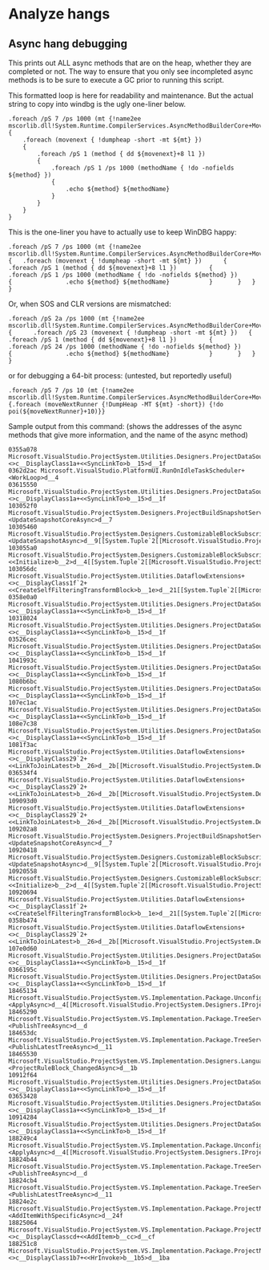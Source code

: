 Analyze hangs
====================

## Async hang debugging

This prints out ALL async methods that are on the heap, whether they
are completed or not. 
The way to ensure that you only see incompleted async methods is to be
sure to execute a GC prior to running this script.

This formatted loop is here for readability and maintenance.  But the
actual string to copy into windbg is the ugly one-liner below.

    .foreach /pS 7 /ps 1000 (mt {!name2ee
    mscorlib.dll!System.Runtime.CompilerServices.AsyncMethodBuilderCore+MoveNextRunner})
    {
        .foreach (movenext { !dumpheap -short -mt ${mt} })
        {
            .foreach /pS 1 (method { dd ${movenext}+8 l1 })
            {
                .foreach /pS 1 /ps 1000 (methodName { !do -nofields ${method} })
                {
                    .echo ${method} ${methodName}
                }
            }
        }
    }

This is the one-liner you have to actually use to keep WinDBG happy:

    .foreach /pS 7 /ps 1000 (mt {!name2ee mscorlib.dll!System.Runtime.CompilerServices.AsyncMethodBuilderCore+MoveNextRunner})  {  	.foreach (movenext { !dumpheap -short -mt ${mt} })  	{  		.foreach /pS 1 (method { dd ${movenext}+8 l1 })  		{  			.foreach /pS 1 /ps 1000 (methodName { !do -nofields ${method} })  			{  				.echo ${method} ${methodName}  			}  		}  	}  }  


Or, when SOS and CLR versions are mismatched:

    .foreach /pS 2a /ps 1000 (mt {!name2ee mscorlib.dll!System.Runtime.CompilerServices.AsyncMethodBuilderCore+MoveNextRunner})  {  	.foreach /pS 23 (movenext { !dumpheap -short -mt ${mt} })  	{  		.foreach /pS 1 (method { dd ${movenext}+8 l1 })  		{  			.foreach /pS 24 /ps 1000 (methodName { !do -nofields ${method} })  			{  				.echo ${method} ${methodName}  			}  		}  	}  }  

or for debugging a 64-bit process: (untested, but reportedly useful)

    .foreach /pS 7 /ps 10 (mt {!name2ee mscorlib.dll!System.Runtime.CompilerServices.AsyncMethodBuilderCore+MoveNextRunner}) {.foreach (moveNextRunner {!DumpHeap -MT ${mt} -short}) {!do poi(${moveNextRunner}+10)}}


Sample output from this command: (shows the addresses of the async methods
that give more information, and the name of the async method)

    0355a078 Microsoft.VisualStudio.ProjectSystem.Utilities.Designers.ProjectDataSources+<>c__DisplayClass1a+<<SyncLinkTo>b__15>d__1f
    0362d2ac Microsoft.VisualStudio.PlatformUI.RunOnIdleTaskScheduler+<WorkLoop>d__4
    03615550 Microsoft.VisualStudio.ProjectSystem.Utilities.Designers.ProjectDataSources+<>c__DisplayClass1a+<<SyncLinkTo>b__15>d__1f
    103052f0 Microsoft.VisualStudio.ProjectSystem.Designers.ProjectBuildSnapshotService+<UpdateSnapshotCoreAsync>d__7
    10305460 Microsoft.VisualStudio.ProjectSystem.Designers.CustomizableBlockSubscriberBase`3+<UpdateSnapshotAsync>d__9[[System.Tuple`2[[Microsoft.VisualStudio.ProjectSystem.Designers.IProjectVersionedValue`1[[Microsoft.VisualStudio.ProjectSystem.Designers.IProjectSnapshot,
    103055a0 Microsoft.VisualStudio.ProjectSystem.Designers.CustomizableBlockSubscriberBase`3+<<Initialize>b__2>d__4[[System.Tuple`2[[Microsoft.VisualStudio.ProjectSystem.Designers.IProjectVersionedValue`1[[Microsoft.VisualStudio.ProjectSystem.Designers.IProjectSnapshot,
    103056dc Microsoft.VisualStudio.ProjectSystem.Utilities.DataflowExtensions+<>c__DisplayClass1f`2+<<CreateSelfFilteringTransformBlock>b__1e>d__21[[System.Tuple`2[[Microsoft.VisualStudio.ProjectSystem.Designers.IProjectVersionedValue`1[[Microsoft.VisualStudio.ProjectSystem.Designers.IProjectSnapshot,
    0358e0a0 Microsoft.VisualStudio.ProjectSystem.Utilities.Designers.ProjectDataSources+<>c__DisplayClass1a+<<SyncLinkTo>b__15>d__1f
    10318024 Microsoft.VisualStudio.ProjectSystem.Utilities.Designers.ProjectDataSources+<>c__DisplayClass1a+<<SyncLinkTo>b__15>d__1f
    03526cec Microsoft.VisualStudio.ProjectSystem.Utilities.Designers.ProjectDataSources+<>c__DisplayClass1a+<<SyncLinkTo>b__15>d__1f
    1041993c Microsoft.VisualStudio.ProjectSystem.Utilities.Designers.ProjectDataSources+<>c__DisplayClass1a+<<SyncLinkTo>b__15>d__1f
    1080b6bc Microsoft.VisualStudio.ProjectSystem.Utilities.Designers.ProjectDataSources+<>c__DisplayClass1a+<<SyncLinkTo>b__15>d__1f
    107ec1ac Microsoft.VisualStudio.ProjectSystem.Utilities.Designers.ProjectDataSources+<>c__DisplayClass1a+<<SyncLinkTo>b__15>d__1f
    108e7c38 Microsoft.VisualStudio.ProjectSystem.Utilities.Designers.ProjectDataSources+<>c__DisplayClass1a+<<SyncLinkTo>b__15>d__1f
    1081f3ac Microsoft.VisualStudio.ProjectSystem.Utilities.DataflowExtensions+<>c__DisplayClass29`2+<<LinkToJoinLatest>b__26>d__2b[[Microsoft.VisualStudio.ProjectSystem.Designers.IProjectVersionedValue`1[[Microsoft.VisualStudio.ProjectSystem.Designers.IProjectSnapshot,
    036534f4 Microsoft.VisualStudio.ProjectSystem.Utilities.DataflowExtensions+<>c__DisplayClass29`2+<<LinkToJoinLatest>b__26>d__2b[[Microsoft.VisualStudio.ProjectSystem.Designers.IProjectVersionedValue`1[[Microsoft.VisualStudio.ProjectSystem.Designers.IProjectSnapshot,
    109093d0 Microsoft.VisualStudio.ProjectSystem.Utilities.DataflowExtensions+<>c__DisplayClass29`2+<<LinkToJoinLatest>b__26>d__2b[[Microsoft.VisualStudio.ProjectSystem.Designers.IProjectVersionedValue`1[[Microsoft.VisualStudio.ProjectSystem.Designers.IProjectSnapshot,
    109202a8 Microsoft.VisualStudio.ProjectSystem.Designers.ProjectBuildSnapshotService+<UpdateSnapshotCoreAsync>d__7
    10920418 Microsoft.VisualStudio.ProjectSystem.Designers.CustomizableBlockSubscriberBase`3+<UpdateSnapshotAsync>d__9[[System.Tuple`2[[Microsoft.VisualStudio.ProjectSystem.Designers.IProjectVersionedValue`1[[Microsoft.VisualStudio.ProjectSystem.Designers.IProjectSnapshot,
    10920558 Microsoft.VisualStudio.ProjectSystem.Designers.CustomizableBlockSubscriberBase`3+<<Initialize>b__2>d__4[[System.Tuple`2[[Microsoft.VisualStudio.ProjectSystem.Designers.IProjectVersionedValue`1[[Microsoft.VisualStudio.ProjectSystem.Designers.IProjectSnapshot,
    10920694 Microsoft.VisualStudio.ProjectSystem.Utilities.DataflowExtensions+<>c__DisplayClass1f`2+<<CreateSelfFilteringTransformBlock>b__1e>d__21[[System.Tuple`2[[Microsoft.VisualStudio.ProjectSystem.Designers.IProjectVersionedValue`1[[Microsoft.VisualStudio.ProjectSystem.Designers.IProjectSnapshot,
    0358b474 Microsoft.VisualStudio.ProjectSystem.Utilities.DataflowExtensions+<>c__DisplayClass29`2+<<LinkToJoinLatest>b__26>d__2b[[Microsoft.VisualStudio.ProjectSystem.Designers.IProjectVersionedValue`1[[Microsoft.VisualStudio.ProjectSystem.Designers.IProjectSnapshot,
    107e0d60 Microsoft.VisualStudio.ProjectSystem.Utilities.Designers.ProjectDataSources+<>c__DisplayClass1a+<<SyncLinkTo>b__15>d__1f
    0366195c Microsoft.VisualStudio.ProjectSystem.Utilities.Designers.ProjectDataSources+<>c__DisplayClass1a+<<SyncLinkTo>b__15>d__1f
    18465134 Microsoft.VisualStudio.ProjectSystem.VS.Implementation.Package.UnconfiguredProjectHostBridge`3+<ApplyAsync>d__4[[Microsoft.VisualStudio.ProjectSystem.Designers.IProjectVersionedValue`1[[System.Tuple`3[[Microsoft.VisualStudio.ProjectSystem.Designers.IProjectTreeSnapshot,
    18465290 Microsoft.VisualStudio.ProjectSystem.VS.Implementation.Package.TreeService+<PublishTreeAsync>d__d
    184653dc Microsoft.VisualStudio.ProjectSystem.VS.Implementation.Package.TreeService+<PublishLatestTreeAsync>d__11
    18465530 Microsoft.VisualStudio.ProjectSystem.VS.Implementation.Designers.LanguageServiceBase+<ProjectRuleBlock_ChangedAsync>d__1b
    10912f64 Microsoft.VisualStudio.ProjectSystem.Utilities.Designers.ProjectDataSources+<>c__DisplayClass1a+<<SyncLinkTo>b__15>d__1f
    03653428 Microsoft.VisualStudio.ProjectSystem.Utilities.Designers.ProjectDataSources+<>c__DisplayClass1a+<<SyncLinkTo>b__15>d__1f
    10914284 Microsoft.VisualStudio.ProjectSystem.Utilities.Designers.ProjectDataSources+<>c__DisplayClass1a+<<SyncLinkTo>b__15>d__1f
    188249c4 Microsoft.VisualStudio.ProjectSystem.VS.Implementation.Package.UnconfiguredProjectHostBridge`3+<ApplyAsync>d__4[[Microsoft.VisualStudio.ProjectSystem.Designers.IProjectVersionedValue`1[[System.Tuple`3[[Microsoft.VisualStudio.ProjectSystem.Designers.IProjectTreeSnapshot,
    18824b44 Microsoft.VisualStudio.ProjectSystem.VS.Implementation.Package.TreeService+<PublishTreeAsync>d__d
    18824cb4 Microsoft.VisualStudio.ProjectSystem.VS.Implementation.Package.TreeService+<PublishLatestTreeAsync>d__11
    18824e2c Microsoft.VisualStudio.ProjectSystem.VS.Implementation.Package.ProjectNode+<AddItemWithSpecificAsync>d__24f
    18825064 Microsoft.VisualStudio.ProjectSystem.VS.Implementation.Package.ProjectNode+<>c__DisplayClasscd+<<AddItem>b__cc>d__cf
    188251c8 Microsoft.VisualStudio.ProjectSystem.VS.Implementation.Package.ProjectNode+<>c__DisplayClass1b7+<<HrInvoke>b__1b5>d__1ba


